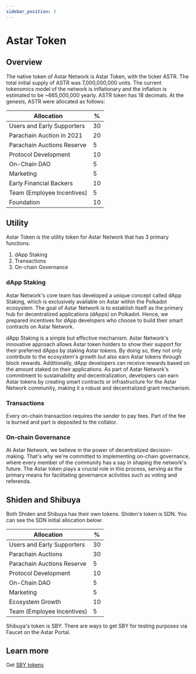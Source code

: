 ```yaml
---
sidebar_position: 3
---
```

# Astar Token

## Overview
The native token of Astar Network is Astar Token, with the ticker ASTR. The total initial supply of ASTR was 7,000,000,000 units.  The current tokenomics model of the network is inflationary and the inflation is estimated to be ~665,000,000 yearly. 
ASTR token has 18 decimals. 
At the genesis, ASTR were allocated as follows: 

| Allocation | % |
|----|----|
|Users and Early Supporters| 30|
|Parachain Auction in 2021 | 20 |
| Parachain Auctions Reserve | 5|
| Protocol Development | 10 |
|On-Chain DAO| 5|
|Marketing | 5 |
| Early Financial Backers | 10 |
| Team (Employee Incentives) | 5 |
| Foundation | 10 |

## Utility
Astar Token is the utility token for Astar Network that has 3 primary functions.

1. dApp Staking
2. Transactions
3. On-chain Governance


### dApp Staking

Astar Network's core team has developed a unique concept called dApp Staking, which is exclusively available on Astar within the Polkadot ecosystem. The goal of Astar Network is to establish itself as the primary hub for decentralized applications (dApps) on Polkadot. Hence, we prepared incentives for dApp developers who choose to build their smart contracts on Astar Network.

dApp Staking is a simple but effective mechanism. Astar Network's innovative approach allows Astar token holders to show their support for their preferred dApps by staking Astar tokens. By doing so, they not only contribute to the ecosystem's growth but also earn Astar tokens through block rewards. Additionally, dApp developers can receive rewards based on the amount staked on their applications. As part of Astar Network's commitment to sustainability and decentralization, developers can earn Astar tokens by creating smart contracts or infrastructure for the Astar Network community, making it a robust and decentralized grant mechanism.

### Transactions

Every on-chain transaction requires the sender to pay fees. Part of the fee is burned and part is deposited to the collator.

### On-chain Governance

At Astar Network, we believe in the power of decentralized decision-making. That's why we're committed to implementing on-chain governance, where every member of the community has a say in shaping the network's future. The Astar token plays a crucial role in this process, serving as the primary means for facilitating governance activities such as voting and referenda. 

## Shiden and Shibuya

Both Shiden and Shibuya has their own tokens. 
Shiden's token is SDN. 
You can see the SDN initial allocation below:

| Allocation | % |
|----|----|
|Users and Early Supporters| 30|
|Parachain Auctions | 30 |
| Parachain Auctions Reserve | 5|
| Protocol Development | 10 |
|On-Chain DAO| 5|
|Marketing | 5 |
| Ecosystem Growth | 10 |
| Team (Employee Incentives) | 5 |

Shibuya's token is SBY. 
There are ways to get SBY for testing purposes via Faucet on the Astar Portal.

## Learn more
Get [SBY tokens](/docs/build/environment/faucet.md)
